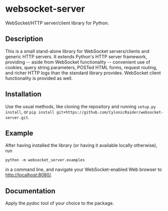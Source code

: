 # websocket-server

WebSocket/HTTP server/client library for Python.

## Description

This is a small stand-alone library for WebSocket servers/clients and generic
HTTP servers. It extends Python's HTTP server framework, providing -- aside
from WebSocket functionality -- convenient use of cookies, query string
parameters, POSTed HTML forms, request routing, and richer HTTP logs than
the standard library provides. WebSocket client functionality is provided as
well.

## Installation

Use the usual methods, like cloning the repository and running
`setup.py install`, or
`pip install git+https://github.com/CylonicRaider/websocket-server.git`.

## Example

After having installed the library (or having it available locally otherwise),
run

    python -m websocket_server.examples

in a command line, and navigate your WebSocket-enabled Web browser to
[http://localhost:8080/](http://localhost:8080/).

## Documentation

Apply the *pydoc* tool of your choice to the package.
